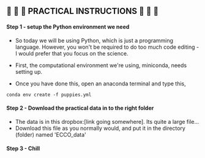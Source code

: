 ## 🌊 🌊 🌊 PRACTICAL INSTRUCTIONS 🌊 🌊 🌊

#### Step 1 - setup the Python environment we need

- So today we will be using Python, which is just a programming language. However, you won't 
be required to do too much code editing - I would prefer that you focus on the science.

- First, the computational environment we're using, miniconda, needs setting up. 

- Once you have done this, open an anaconda terminal and type this,

```
conda env create -f puppies.yml
```

#### Step 2 - Download the practical data in to the right folder

- The data is in this dropbox:[link going somewhere]. Its quite a large file...
- Download this file as you normally would, and put it in the directory (folder) named
'ECCO_data' 

#### Step 3 - Chill